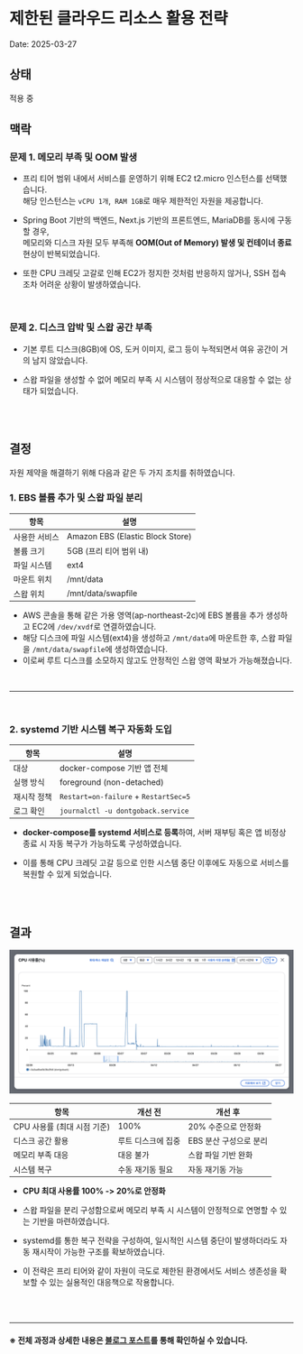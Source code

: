 # 제한된 클라우드 리소스 활용 전략

Date: 2025-03-27

## 상태

적용 중

## 맥락

### 문제 1. 메모리 부족 및 OOM 발생

- 프리 티어 범위 내에서 서비스를 운영하기 위해 EC2 t2.micro 인스턴스를 선택했습니다.  
  해당 인스턴스는 `vCPU 1개`,` RAM 1GB`로 매우 제한적인 자원을 제공합니다.

- Spring Boot 기반의 백엔드, Next.js 기반의 프론트엔드, MariaDB를 동시에 구동할 경우,  
  메모리와 디스크 자원 모두 부족해 **OOM(Out of Memory) 발생 및 컨테이너 종료** 현상이 반복되었습니다.

- 또한 CPU 크레딧 고갈로 인해 EC2가 정지한 것처럼 반응하지 않거나, SSH 접속조차 어려운 상황이 발생하였습니다.

<br/>

### 문제 2. 디스크 압박 및 스왑 공간 부족

- 기본 루트 디스크(8GB)에 OS, 도커 이미지, 로그 등이 누적되면서 여유 공간이 거의 남지 않았습니다.

- 스왑 파일을 생성할 수 없어 메모리 부족 시 시스템이 정상적으로 대응할 수 없는 상태가 되었습니다.

<br/>
<br/>

## 결정

자원 제약을 해결하기 위해 다음과 같은 두 가지 조치를 취하였습니다.

### 1. EBS 볼륨 추가 및 스왑 파일 분리

| 항목          | 설명                             |
| ------------- | -------------------------------- |
| 사용한 서비스 | Amazon EBS (Elastic Block Store) |
| 볼륨 크기     | 5GB (프리 티어 범위 내)          |
| 파일 시스템   | ext4                             |
| 마운트 위치   | /mnt/data                        |
| 스왑 위치     | /mnt/data/swapfile               |

- AWS 콘솔을 통해 같은 가용 영역(ap-northeast-2c)에 EBS 볼륨을 추가 생성하고 EC2에 `/dev/xvdf`로 연결하였습니다.
- 해당 디스크에 파일 시스템(ext4)을 생성하고 `/mnt/data`에 마운트한 후, 스왑 파일을 `/mnt/data/swapfile`에 생성하였습니다.
- 이로써 루트 디스크를 소모하지 않고도 안정적인 스왑 영역 확보가 가능해졌습니다.

<br/>

---

<br/>

### 2. systemd 기반 시스템 복구 자동화 도입

| 항목        | 설명                                  |
| ----------- | ------------------------------------- |
| 대상        | docker-compose 기반 앱 전체           |
| 실행 방식   | foreground (non-detached)             |
| 재시작 정책 | `Restart=on-failure` + `RestartSec=5` |
| 로그 확인   | `journalctl -u dontgoback.service`    |

- **docker-compose를 systemd 서비스로 등록**하여, 서버 재부팅 혹은 앱 비정상 종료 시 자동 복구가 가능하도록 구성하였습니다.

- 이를 통해 CPU 크레딧 고갈 등으로 인한 시스템 중단 이후에도 자동으로 서비스를 복원할 수 있게 되었습니다.

<br/>
<br/>

## 결과

!["CPU 사용량 그래프"](../src/10-제한된-클라우드-리소스-활용-전략1.png)

| 항목                        | 개선 전            | 개선 후                |
| --------------------------- | ------------------ | ---------------------- |
| CPU 사용률 (최대 시점 기준) | 100%               | 20% 수준으로 안정화    |
| 디스크 공간 활용            | 루트 디스크에 집중 | EBS 분산 구성으로 분리 |
| 메모리 부족 대응            | 대응 불가          | 스왑 파일 기반 완화    |
| 시스템 복구                 | 수동 재기동 필요   | 자동 재기동 가능       |

- **CPU 최대 사용률 100% -> 20%로 안정화**

- 스왑 파일을 분리 구성함으로써 메모리 부족 시 시스템이 안정적으로 연명할 수 있는 기반을 마련하였습니다.

- systemd를 통한 복구 전략을 구성하여, 일시적인 시스템 중단이 발생하더라도 자동 재시작이 가능한 구조를 확보하였습니다.

- 이 전략은 프리 티어와 같이 자원이 극도로 제한된 환경에서도 서비스 생존성을 확보할 수 있는 실용적인 대응책으로 작용합니다.

<br/>
<br/>

---

#### ※ 전체 과정과 상세한 내용은 [블로그 포스트](https://keinmall.tistory.com/20)를 통해 확인하실 수 있습니다.

